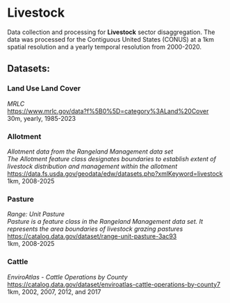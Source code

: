 # Livestock

Data collection and processing for **Livestock** sector disaggregation.
The data was processed for the Contiguous United States (CONUS)
at a 1km spatial resolution and a yearly temporal resolution from 2000-2020. 


## Datasets:
### Land Use Land Cover
*MRLC*<br>
https://www.mrlc.gov/data?f%5B0%5D=category%3ALand%20Cover<br>
30m, yearly, 1985-2023<br>

### Allotment
*Allotment data from the Rangeland Management data set*<br>
*The Allotment feature class designates boundaries to establish extent of livestock distribution and management within the allotment*<br>
https://data.fs.usda.gov/geodata/edw/datasets.php?xmlKeyword=livestock
1km, 2008-2025

### Pasture
*Range: Unit Pasture*<br>
*Pasture is a feature class in the Rangeland Management data set. It represents the area boundaries of livestock grazing pastures*<br>
https://catalog.data.gov/dataset/range-unit-pasture-3ac93<br>
1km, 2008-2025

### Cattle
*EnviroAtlas - Cattle Operations by County*<br>
https://catalog.data.gov/dataset/enviroatlas-cattle-operations-by-county7<br>
1km, 2002, 2007, 2012, and 2017